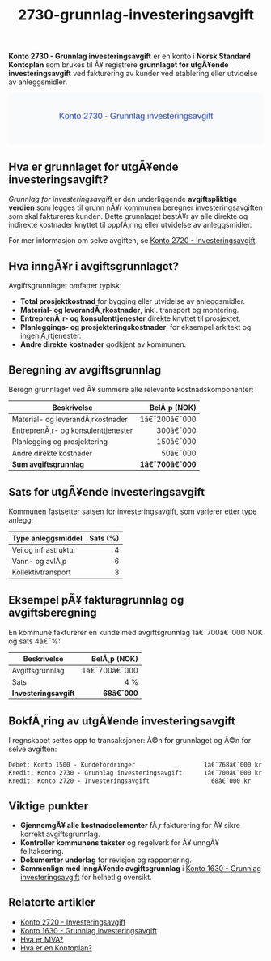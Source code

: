 ﻿---
title: "2730-grunnlag-investeringsavgift"
meta_title: "2730-grunnlag-investeringsavgift"
meta_description: "**Konto 2730 - Grunnlag investeringsavgift** er en konto i **Norsk Standard Kontoplan** som brukes til Ã¥ registrere **grunnlaget for utgÃ¥ende investeringsavgi..."
slug: 2730-grunnlag-investeringsavgift
type: blog
layout: pages/single
---

**Konto 2730 - Grunnlag investeringsavgift** er en konto i **Norsk Standard Kontoplan** som brukes til Ã¥ registrere **grunnlaget for utgÃ¥ende investeringsavgift** ved fakturering av kunder ved etablering eller utvidelse av anleggsmidler.

![Illustrasjon av konto 2730 Grunnlag investeringsavgift](2730-grunnlag-investeringsavgift-image.svg)

## Hva er grunnlaget for utgÃ¥ende investeringsavgift?

*Grunnlag for investeringsavgift* er den underliggende **avgiftspliktige verdien** som legges til grunn nÃ¥r kommunen beregner investeringsavgiften som skal faktureres kunden. Dette grunnlaget bestÃ¥r av alle direkte og indirekte kostnader knyttet til oppfÃ¸ring eller utvidelse av anleggsmidler.

For mer informasjon om selve avgiften, se [Konto 2720 - Investeringsavgift](/blogs/kontoplan/2720-investeringsavgift "Konto 2720 - Investeringsavgift").

## Hva inngÃ¥r i avgiftsgrunnlaget?

Avgiftsgrunnlaget omfatter typisk:

* **Total prosjektkostnad** for bygging eller utvidelse av anleggsmidler.
* **Material- og leverandÃ¸rkostnader**, inkl. transport og montering.
* **EntreprenÃ¸r- og konsulenttjenester** direkte knyttet til prosjektet.
* **Planleggings- og prosjekteringskostnader**, for eksempel arkitekt og ingeniÃ¸rtjenester.
* **Andre direkte kostnader** godkjent av kommunen.

## Beregning av avgiftsgrunnlag

Beregn grunnlaget ved Ã¥ summere alle relevante kostnadskomponenter:

| Beskrivelse                           | BelÃ¸p (NOK)   |
|---------------------------------------|--------------:|
| Material- og leverandÃ¸rkostnader      |   1â€¯200â€¯000   |
| EntreprenÃ¸r- og konsulenttjenester    |     300â€¯000   |
| Planlegging og prosjektering          |     150â€¯000   |
| Andre direkte kostnader               |      50â€¯000   |
| **Sum avgiftsgrunnlag**               | **1â€¯700â€¯000** |

## Sats for utgÃ¥ende investeringsavgift

Kommunen fastsetter satsen for investeringsavgift, som varierer etter type anlegg:

| Type anleggsmiddel   | Sats (%)   |
|----------------------|-----------:|
| Vei og infrastruktur |      4     |
| Vann- og avlÃ¸p       |      6     |
| Kollektivtransport   |      3     |

## Eksempel pÃ¥ fakturagrunnlag og avgiftsberegning

En kommune fakturerer en kunde med avgiftsgrunnlag 1â€¯700â€¯000 NOK og sats 4â€¯%:

| Beskrivelse                 | BelÃ¸p (NOK)    |
|-----------------------------|---------------:|
| Avgiftsgrunnlag             |     1â€¯700â€¯000  |
| Sats                        | 4 %            |
| **Investeringsavgift**      | **68â€¯000**     |

## BokfÃ¸ring av utgÃ¥ende investeringsavgift

I regnskapet settes opp to transaksjoner: Ã©n for grunnlaget og Ã©n for selve avgiften:

```plaintext
Debet: Konto 1500 - Kundefordringer                   1â€¯768â€¯000 kr
Kredit: Konto 2730 - Grunnlag investeringsavgift      1â€¯700â€¯000 kr
Kredit: Konto 2720 - Investeringsavgift                 68â€¯000 kr
```

## Viktige punkter

* **GjennomgÃ¥ alle kostnadselementer** fÃ¸r fakturering for Ã¥ sikre korrekt avgiftsgrunnlag.
* **Kontroller kommunens takster** og regelverk for Ã¥ unngÃ¥ feiltaksering.
* **Dokumenter underlag** for revisjon og rapportering.
* **Sammenlign med inngÃ¥ende avgiftsgrunnlag** i [Konto 1630 - Grunnlag investeringsavgift](/blogs/kontoplan/1630-grunnlag-investeringsavgift "Konto 1630 - Grunnlag investeringsavgift") for helhetlig oversikt.

## Relaterte artikler

* [Konto 2720 - Investeringsavgift](/blogs/kontoplan/2720-investeringsavgift "Konto 2720 - Investeringsavgift")
* [Konto 1630 - Grunnlag investeringsavgift](/blogs/kontoplan/1630-grunnlag-investeringsavgift "Konto 1630 - Grunnlag investeringsavgift")
* [Hva er MVA?](/blogs/regnskap/hva-er-moms-mva "Hva er MVA? MVA-regnskapsfÃ¸ring og merverdiavgift")
* [Hva er en Kontoplan?](/blogs/regnskap/hva-er-kontoplan "Hva er en Kontoplan? Komplett Guide til Kontoplaner i Norsk Regnskap")
